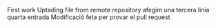 First work
Uptading file from remote repository
afegim una tercera linia
quarta entrada
Modificació feta per provar el pull request
